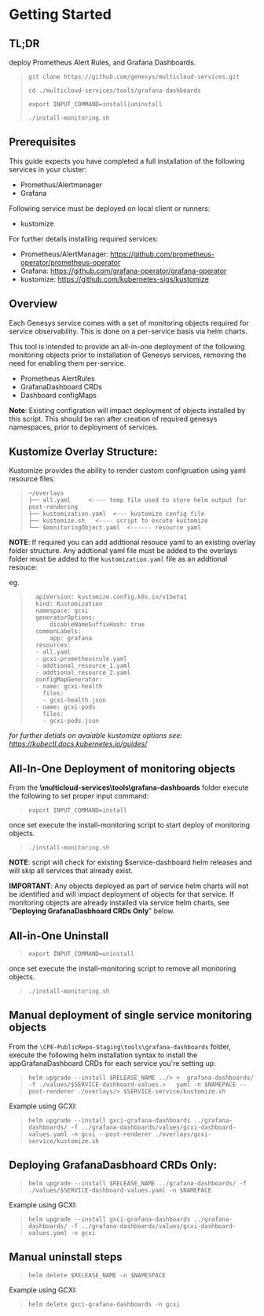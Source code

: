 # Getting Started

## TL;DR

 deploy Prometheus Alert Rules, and Grafana Dashboards. 

> `git clone https://github.com/genesys/multicloud-services.git`
>
>`cd ./multicloud-services/tools/grafana-dashboards`
>
>`export INPUT_COMMAND=install|uninstall`
>
>`./install-monitoring.sh`


## Prerequisites

This guide expects you have completed a full installation of the following services in your cluster:   

- Promethus/Alertmanager
- Grafana

Following service must be deployed on local client or runners: 
- kustomize

For further details installing required services: 

- Prometheus/AlertManager: https://github.com/prometheus-operator/prometheus-operator
- Grafana: https://github.com/grafana-operator/grafana-operator
- kustomize: https://github.com/kubernetes-sigs/kustomize

## Overview
Each Genesys service comes with a set of monitoring objects required for service observability. This is done on a per-service basis via helm charts.  

This tool is intended to provide an all-in-one deployment of the following monitoring objects prior to installation of Genesys services, removing the need for enabling them per-service.  

- Prometheus AlertRules
- GrafanaDashboard CRDs 
- Dashboard configMaps

**Note**: Existing configration will impact deployment of objects installed by this script. This should be ran after creation of required genesys namespaces, prior to deployment of services. 




## Kustomize Overlay Structure: 

Kustomize provides the ability to render custom configruation
using yaml resource files. 

> ```
> ~/overlays
> ├── all.yaml     <---- temp file used to store helm output for post-rendering
> ├── kustomization.yaml  <--- kustomize config file
> ├── kustomize.sh   <---- script to excute kustomize 
> └── $monitoringObject.yaml  <------ resource yaml 
> ```

**NOTE**: If required you can add addtional resouce yaml to an existing overlay folder structure. Any addtional yaml file must be added to the overlays folder must be added to the `kustomization.yaml` file as an addtional resouce: 

eg. 

>```
>   apiVersion: kustomize.config.k8s.io/v1beta1
>   kind: Kustomization
>   namespace: gcxi
>   generatorOptions:
>       disableNameSuffixHash: true
>   commonLabels:
>       app: grafana
>   resources:
>   - all.yaml
>   - gcxi-prometheusrule.yaml
>   - addtional_resource_1.yaml
>   - addtional_resource_2.yaml 
>   configMapGenerator:
>   - name: gcxi-health
>     files: 
>     - gcxi-health.json
>   - name: gcxi-pods
>     files: 
>     - gcxi-pods.json

*for further detials on avaiable kustomize options see: https://kubectl.docs.kubernetes.io/guides/* 

## All-In-One Deployment of monitoring objects
From the **\multicloud-services\tools\grafana-dashboards** folder execute the following to set proper input command: 

> ``export INPUT_COMMAND=install``

once set execute the install-monitoring script to start deploy of monitoring objects.

> `./install-monitoring.sh`


**NOTE**: script will check for existing $service-dashboard helm releases and will skip all services that already exist. 

**IMPORTANT**: Any objects deployed as part of service helm charts will not be identified and will impact deployment of objects for that service. If monitoring objects are already installed via service helm charts, see "**Deploying GrafanaDasbhoard CRDs Only**" below. 

## All-in-One Uninstall

> ``export INPUT_COMMAND=uninstall``

once set execute the install-monitoring script to remove all monitoring objects.

> `./install-monitoring.sh`


## Manual deployment of single service monitoring objects 

From the `\CPE-PublicRepo-Staging\tools\grafana-dashboards` folder, execute the following helm installation syntax to install the appGrafanaDashboard CRDs for each service you're setting up:

>   ``helm upgrade --install $RELEASE_NAME ../> >  grafana-dashboards/ -f ./values/$SERVICE-dashboard-values.>   yaml -n $NAMEPACE --post-renderer ./overlays/> $SERVICE-service/kustomize.sh``

Example using GCXI:

>```helm upgrade --install gxci-grafana-dashboards ../grafana-dashboards/ -f ../grafana-dashboards/values/gcxi-dashboard-values.yaml -n gcxi --post-renderer ./overlays/gcxi-service/kustomize.sh```


## Deploying GrafanaDasbhoard CRDs Only: 

>``helm upgrade --install $RELEASE_NAME ../grafana-dashboards/ -f ./values/$SERVICE-dashboard-values.yaml -n $NAMEPACE``


Example using GCXI:

>``helm upgrade --install gxci-grafana-dashboards ../grafana-dashboards/ -f ../grafana-dashboards/values/gcxi-dashboard-values.yaml -n gcxi``

## Manual uninstall steps


>``helm delete $RELEASE_NAME -n $NAMESPACE``

Example using GCXI:

>``helm delete gxci-grafana-dashboards -n gcxi``
